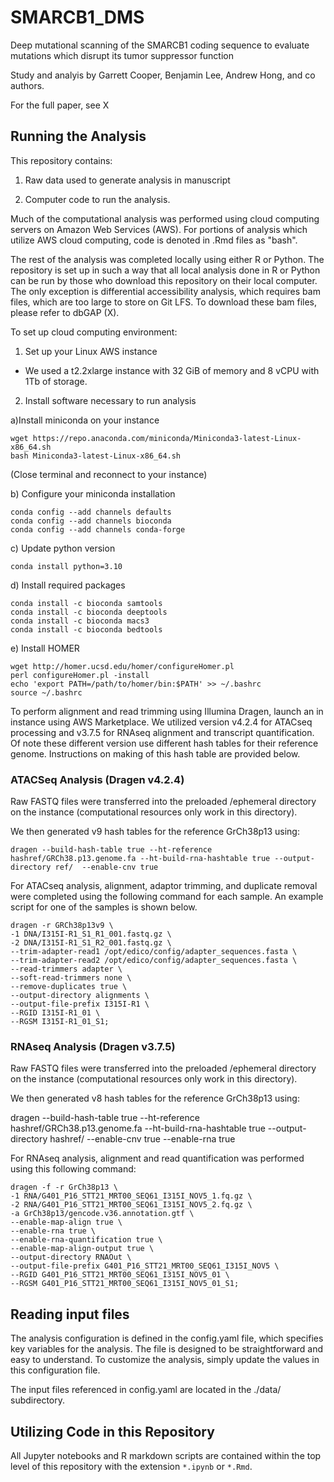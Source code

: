 # SMARCB1_DMS
Deep mutational scanning of the SMARCB1 coding sequence to evaluate mutations which disrupt its tumor suppressor function

Study and analyis by Garrett Cooper, Benjamin Lee, Andrew Hong, and co authors.

For the full paper, see X

## Running the Analysis

This repository contains:

1. Raw data used to generate analysis in manuscript

2. Computer code to run the analysis.

Much of the computational analysis was performed using cloud computing servers on Amazon Web Services (AWS). For portions of analysis which utilize AWS cloud computing, code is denoted in .Rmd files as "bash".

The rest of the analysis was completed locally using either R or Python. The repository is set up in such a way that all local analysis done in R or Python can be run by those who download this repository on their local computer. The only exception is differential accessibility analysis, which requires bam files, which are too large to store on Git LFS. To download these bam files, please refer to dbGAP (X).

To set up cloud computing environment:

1. Set up your Linux AWS instance
  - We used a t2.2xlarge instance with 32 GiB of memory and 8 vCPU with 1Tb of storage.
  
2. Install software necessary to run analysis

a)Install miniconda on your instance
```
wget https://repo.anaconda.com/miniconda/Miniconda3-latest-Linux-x86_64.sh
bash Miniconda3-latest-Linux-x86_64.sh
```
(Close terminal and reconnect to your instance)

b) Configure your miniconda installation
```
conda config --add channels defaults
conda config --add channels bioconda
conda config --add channels conda-forge
```

c) Update python version
```
conda install python=3.10
```

d) Install required packages
```
conda install -c bioconda samtools
conda install -c bioconda deeptools
conda install -c bioconda macs3
conda install -c bioconda bedtools
```

e) Install HOMER
```
wget http://homer.ucsd.edu/homer/configureHomer.pl
perl configureHomer.pl -install
echo 'export PATH=/path/to/homer/bin:$PATH' >> ~/.bashrc
source ~/.bashrc
```


To perform alignment and read trimming using Illumina Dragen, launch an in instance using AWS Marketplace.
We utilized version v4.2.4 for ATACseq processing and v3.7.5 for RNAseq alignment and transcript quantification. Of note these different version use different hash tables for their reference genome. Instructions on making of this hash table are provided below.

### ATACSeq Analysis (Dragen v4.2.4)
Raw FASTQ files were transferred into the preloaded /ephemeral directory on the instance (computational resources only work in this directory).

We then generated v9 hash tables for the reference GrCh38p13 using:

```
dragen --build-hash-table true --ht-reference hashref/GRCh38.p13.genome.fa --ht-build-rna-hashtable true --output-directory ref/  --enable-cnv true
```

For ATACseq analysis, alignment, adaptor trimming, and duplicate removal were completed using the following command for each sample. An example script for one of the samples is shown below.

```
dragen -r GRCh38p13v9 \
-1 DNA/I315I-R1_S1_R1_001.fastq.gz \
-2 DNA/I315I-R1_S1_R2_001.fastq.gz \
--trim-adapter-read1 /opt/edico/config/adapter_sequences.fasta \
--trim-adapter-read2 /opt/edico/config/adapter_sequences.fasta \
--read-trimmers adapter \
--soft-read-trimmers none \
--remove-duplicates true \
--output-directory alignments \
--output-file-prefix I315I-R1 \
--RGID I315I-R1_01 \
--RGSM I315I-R1_01_S1;
```

### RNAseq Analysis (Dragen v3.7.5)
Raw FASTQ files were transferred into the preloaded /ephemeral directory on the instance (computational resources only work in this directory).

We then generated v8 hash tables for the reference GrCh38p13 using:

dragen --build-hash-table true --ht-reference hashref/GRCh38.p13.genome.fa --ht-build-rna-hashtable true --output-directory hashref/ --enable-cnv true --enable-rna true

For RNAseq analysis, alignment and read quantification was performed using this following command:

```
dragen -f -r GrCh38p13 \
-1 RNA/G401_P16_STT21_MRT00_SEQ61_I315I_NOV5_1.fq.gz \
-2 RNA/G401_P16_STT21_MRT00_SEQ61_I315I_NOV5_2.fq.gz \
-a GrCh38p13/gencode.v36.annotation.gtf \
--enable-map-align true \
--enable-rna true \
--enable-rna-quantification true \
--enable-map-align-output true \
--output-directory RNAOut \
--output-file-prefix G401_P16_STT21_MRT00_SEQ61_I315I_NOV5 \
--RGID G401_P16_STT21_MRT00_SEQ61_I315I_NOV5_01 \
--RGSM G401_P16_STT21_MRT00_SEQ61_I315I_NOV5_01_S1;
```


## Reading input files

The analysis configuration is defined in the config.yaml file, which specifies key variables for the analysis. The file is designed to be straightforward and easy to understand. To customize the analysis, simply update the values in this configuration file.

The input files referenced in config.yaml are located in the ./data/ subdirectory.

## Utilizing Code in this Repository

All Jupyter notebooks and R markdown scripts are contained within the top level of this repository with the extension ```*.ipynb``` or ```*.Rmd```.





